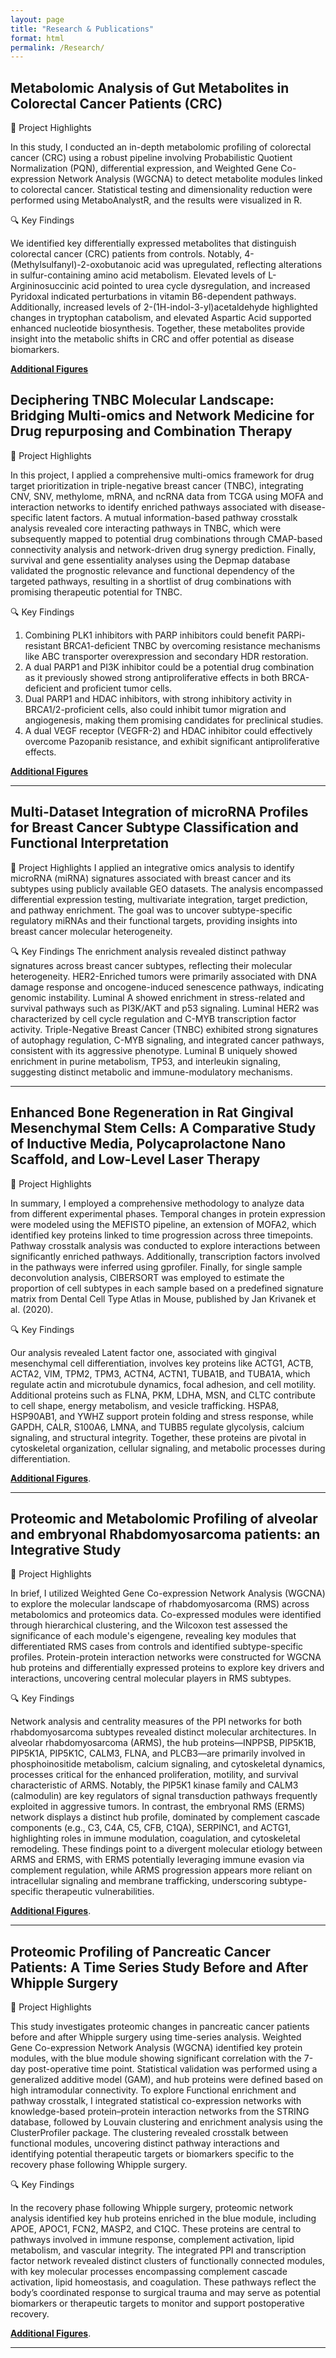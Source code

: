 ```yaml
---
layout: page
title: "Research & Publications"
format: html
permalink: /Research/
---
```



## Metabolomic Analysis of Gut Metabolites in Colorectal Cancer Patients (CRC)

🧬 Project Highlights

In this study, I conducted an in-depth metabolomic profiling of colorectal cancer (CRC) using a robust pipeline involving Probabilistic Quotient Normalization (PQN), differential expression, and Weighted Gene Co-expression Network Analysis (WGCNA) to detect metabolite modules linked to colorectal cancer. Statistical testing and dimensionality reduction were performed using MetaboAnalystR, and the results were visualized in R. 

🔍 Key Findings

 We identified key differentially expressed metabolites that distinguish colorectal cancer (CRC) patients from controls. Notably, 4-(Methylsulfanyl)-2-oxobutanoic acid was upregulated, reflecting alterations in sulfur-containing amino acid metabolism. Elevated levels of L-Argininosuccinic acid pointed to urea cycle dysregulation, and increased Pyridoxal indicated perturbations in vitamin B6-dependent pathways. Additionally, increased levels of 2-(1H-indol-3-yl)acetaldehyde highlighted changes in tryptophan catabolism, and elevated Aspartic Acid supported enhanced nucleotide biosynthesis. Together, these metabolites provide insight into the metabolic shifts in CRC and offer potential as disease biomarkers.

**[Additional Figures](figures_crc.html)** 



## Deciphering TNBC Molecular Landscape: Bridging Multi-omics and Network Medicine for Drug repurposing and Combination Therapy

🧬 Project Highlights

In this project, I applied a comprehensive multi-omics framework for drug target prioritization in triple-negative breast cancer (TNBC), integrating CNV, SNV, methylome, mRNA, and ncRNA data from TCGA using MOFA and interaction networks to identify enriched pathways associated with disease-specific latent factors. A mutual information-based pathway crosstalk analysis revealed core interacting pathways in TNBC, which were subsequently mapped to potential drug combinations through CMAP-based connectivity analysis and network-driven drug synergy prediction. Finally, survival and gene essentiality analyses using the Depmap database validated the prognostic relevance and functional dependency of the targeted pathways, resulting in a shortlist of drug combinations with promising therapeutic potential for TNBC.

🔍 Key Findings

1. Combining PLK1 inhibitors with PARP inhibitors could benefit PARPi-resistant BRCA1-deficient TNBC by overcoming resistance mechanisms like ABC transporter overexpression and secondary HDR restoration.
2. A dual PARP1 and PI3K inhibitor could be a potential drug combination as it previously showed strong antiproliferative effects in both BRCA-deficient and proficient tumor cells.
3. Dual PARP1 and HDAC inhibitors, with strong inhibitory activity in BRCA1/2-proficient cells, also could inhibit tumor migration and angiogenesis, making them promising candidates for preclinical studies.
4. A dual VEGF receptor (VEGFR-2) and HDAC inhibitor could effectively overcome Pazopanib resistance, and exhibit significant antiproliferative effects.

**[Additional Figures](figures_tnbc.html)** 

***

## Multi-Dataset Integration of microRNA Profiles for Breast Cancer Subtype Classification and Functional Interpretation

🧬 Project Highlights
I applied an integrative omics analysis to identify microRNA (miRNA) signatures associated with breast cancer and its subtypes using publicly available GEO datasets. The analysis encompassed differential expression testing, multivariate integration, target prediction, and pathway enrichment. The goal was to uncover subtype-specific regulatory miRNAs and their functional targets, providing insights into breast cancer molecular heterogeneity.

🔍 Key Findings
The enrichment analysis revealed distinct pathway signatures across breast cancer subtypes, reflecting their molecular heterogeneity. HER2-Enriched tumors were primarily associated with DNA damage response and oncogene-induced senescence pathways, indicating genomic instability. Luminal A showed enrichment in stress-related and survival pathways such as PI3K/AKT and p53 signaling. Luminal HER2 was characterized by cell cycle regulation and C-MYB transcription factor activity. Triple-Negative Breast Cancer (TNBC) exhibited strong signatures of autophagy regulation, C-MYB signaling, and integrated cancer pathways, consistent with its aggressive phenotype. Luminal B uniquely showed enrichment in purine metabolism, TP53, and interleukin signaling, suggesting distinct metabolic and immune-modulatory mechanisms.

***

## Enhanced Bone Regeneration in Rat Gingival Mesenchymal Stem Cells: A Comparative Study of Inductive Media, Polycaprolactone Nano Scaffold, and Low-Level Laser Therapy

🧬 Project Highlights

 In summary, I employed a comprehensive methodology to analyze data from different experimental phases. Temporal changes in protein expression were modeled using the MEFISTO pipeline, an extension of MOFA2, which identified key proteins linked to time progression across three timepoints. Pathway crosstalk analysis was conducted to explore interactions between significantly enriched pathways. Additionally, transcription factors involved in the pathways were inferred using gprofiler. Finally, for single sample deconvolution analysis, CIBERSORT was employed to estimate the proportion of cell subtypes in each sample based on a predefined signature matrix from Dental Cell Type Atlas in Mouse, published by Jan Krivanek et al. (2020).

🔍 Key Findings

 Our analysis revealed Latent factor one, associated with gingival mesenchymal cell differentiation, involves key proteins like ACTG1, ACTB, ACTA2, VIM, TPM2, TPM3, ACTN4, ACTN1, TUBA1B, and TUBA1A, which regulate actin and microtubule dynamics, focal adhesion, and cell motility. Additional proteins such as FLNA, PKM, LDHA, MSN, and CLTC contribute to cell shape, energy metabolism, and vesicle trafficking. HSPA8, HSP90AB1, and YWHZ support protein folding and stress response, while GAPDH, CALR, S100A6, LMNA, and TUBB5 regulate glycolysis, calcium signaling, and structural integrity. Together, these proteins are pivotal in cytoskeletal organization, cellular signaling, and metabolic processes during differentiation.

**[Additional Figures](figures_gmsc.html)**.

***

## Proteomic and Metabolomic Profiling of alveolar and embryonal Rhabdomyosarcoma patients: an Integrative Study

🧬 Project Highlights

In brief, I utilized Weighted Gene Co-expression Network Analysis (WGCNA) to explore the molecular landscape of rhabdomyosarcoma (RMS) across metabolomics and proteomics data. Co-expressed modules were identified through hierarchical clustering, and the Wilcoxon test assessed the significance of each module's eigengene, revealing key modules that differentiated RMS cases from controls and identified subtype-specific profiles. Protein-protein interaction networks were constructed for WGCNA hub proteins and differentially expressed proteins to explore key drivers and interactions, uncovering central molecular players in RMS subtypes.

🔍 Key Findings

Network analysis and centrality measures of the PPI networks for both rhabdomyosarcoma subtypes revealed distinct molecular architectures. In alveolar rhabdomyosarcoma (ARMS), the hub proteins—INPPSB, PIP5K1B, PIP5K1A, PIP5K1C, CALM3, FLNA, and PLCB3—are primarily involved in phosphoinositide metabolism, calcium signaling, and cytoskeletal dynamics, processes critical for the enhanced proliferation, motility, and survival characteristic of ARMS. Notably, the PIP5K1 kinase family and CALM3 (calmodulin) are key regulators of signal transduction pathways frequently exploited in aggressive tumors. In contrast, the embryonal RMS (ERMS) network displays a distinct hub profile, dominated by complement cascade components (e.g., C3, C4A, C5, CFB, C1QA), SERPINC1, and ACTG1, highlighting roles in immune modulation, coagulation, and cytoskeletal remodeling. These findings point to a divergent molecular etiology between ARMS and ERMS, with ERMS potentially leveraging immune evasion via complement regulation, while ARMS progression appears more reliant on intracellular signaling and membrane trafficking, underscoring subtype-specific therapeutic vulnerabilities.

**[Additional Figures](figures_rhabdo.html)**.

***

## Proteomic Profiling of Pancreatic Cancer Patients: A Time Series Study Before and After Whipple Surgery

🧬 Project Highlights

This study investigates proteomic changes in pancreatic cancer patients before and after Whipple surgery using time-series analysis. Weighted Gene Co-expression Network Analysis (WGCNA) identified key protein modules, with the blue module showing significant correlation with the 7-day post-operative time point. Statistical validation was performed using a generalized additive model (GAM), and hub proteins were defined based on high intramodular connectivity. To explore Functional enrichment and pathway crosstalk, I integrated statistical co-expression networks with knowledge-based protein–protein interaction networks from the STRING database, followed by Louvain clustering and enrichment analysis using the ClusterProfiler package. The clustering revealed crosstalk between functional modules, uncovering distinct pathway interactions and identifying potential therapeutic targets or biomarkers specific to the recovery phase following Whipple surgery.

🔍 Key Findings

In the recovery phase following Whipple surgery, proteomic network analysis identified key hub proteins enriched in the blue module, including APOE, APOC1, FCN2, MASP2, and C1QC. These proteins are central to pathways involved in immune response, complement activation, lipid metabolism, and vascular integrity. The integrated PPI and transcription factor network revealed distinct clusters of functionally connected modules, with key molecular processes encompassing complement cascade activation, lipid homeostasis, and coagulation. These pathways reflect the body’s coordinated response to surgical trauma and may serve as potential biomarkers or therapeutic targets to monitor and support postoperative recovery.

**[Additional Figures](figures_pancreas.html)**.

***
